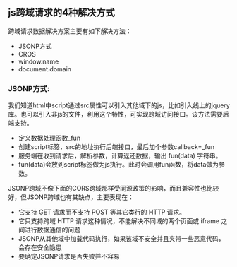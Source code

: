## js跨域请求的4种解决方式
跨域请求数据解决方案主要有如下解决方法：<br>

- JSONP方式
- CROS
- window.name
- document.domain

### JSONP方式:
我们知道html中script通过src属性可以引入其他域下的js，比如引入线上的jquery库。也可以引入非js的文件，利用这个特性，可实现跨域访问接口。该方法需要后端支持。<br>

- 定义数据处理函数_fun
- 创建script标签，src的地址执行后端接口，最后加个参数callback=_fun
- 服务端在收到请求后，解析参数，计算返还数据，输出 fun(data) 字符串。
- fun(data)会放到script标签做为js执行。此时会调用fun函数，将data做为参数。

JSONP跨域不像下面的CORS跨域那样受同源政策的影响，而且兼容性也比较好，但JSONP跨域也有其缺点，主要表现在：<br>

- 它支持 GET 请求而不支持 POST 等其它类行的 HTTP 请求。
- 它只支持跨域 HTTP 请求这种情况，不能解决不同域的两个页面或 iframe 之间进行数据通信的问题
- JSONP从其他域中加载代码执行，如果该域不安全并且夹带一些恶意代码，会存在安全隐患
- 要确定JSONP请求是否失败并不容易
